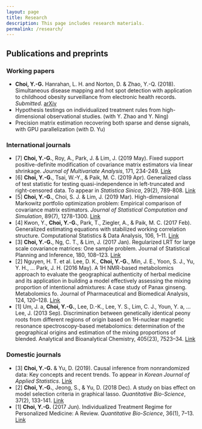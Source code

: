 ```yaml
---
layout: page
title: Research
description: This page includes research materials.
permalink: /research/
---
```


<!-- ## Research interests -->

<!-- Causal inference; machine learning; multivariate analysis; and optimization. -->

## Publications and preprints



### Working papers 

* __Choi, Y.-G.__ Hanrahan, L. H. and Norton, D. & Zhao, Y.-Q. (2018). Simultaneous disease mapping and hot spot detection with application to childhood obesity surveillance from electronic health records. *Submitted*. [arXiv](https://arxiv.org/abs/1804.05430)
* Hypothesis testings on individualized treatment rules from high-dimensional observational studies. (with Y. Zhao and Y. Ning)
* Precision matrix estimation recovering both sparse and dense signals, with GPU parallelization (with D. Yu)


### International journals


* [7] __Choi, Y.-G.__, Roy, A., Park, J. & Lim, J. (2019 May). Fixed support positive-definite modification of covariance matrix estimators via linear shrinkage. 
*Journal of Multivariate Analysis*, 171, 234-249.  [Link](https://doi.org/10.1016/j.jmva.2018.12.002)
* [6] __Choi, Y.-G.__, Tsai, W.-Y., & Paik, M. C. (2019 Apr). Generalized class of test statistic for testing quasi-independence in left-truncated and right-censored data. To appear in *Statistica Sinica*, 29(2), 789-808.  [Link](http://www3.stat.sinica.edu.tw/statistica/J29N2/J29N212/J29N212.html)
* [5] __Choi, Y.-G.__, Choi, S. J. & Lim, J. (2019 Mar). High-dimensional Markowitz portfolio optimization problem: Empirical comparison of covariance matrix estimators. 
*Journal of Statistical Computation and Simulation*, 89(7), 1278-1300. [Link](https://www.tandfonline.com/doi/full/10.1080/00949655.2019.1577855)
* [4] Kwon, Y., __Choi, Y.-G.__, Park, T., Ziegler, A., & Paik, M. C. (2017 Feb). Generalized estimating equations with stabilized working correlation structure. Computational Statistics & Data Analysis, 106, 1–11. [Link](https://doi.org/10.1016/j.csda.2016.08.016)
* [3] __Choi, Y.-G.__, Ng, C. T., & Lim, J. (2017 Jan). Regularized LRT for large scale covariance matrices: One sample problem. Journal of Statistical Planning and Inference, 180, 108–123. [Link](https://doi.org/10.1016/j.jspi.2016.06.006)
* [2] Nguyen, H. T. et al. Lee, D. K., __Choi, Y.-G.__, Min, J. E., Yoon, S. J., Yu, Y. H., … Park, J. H. (2016 May). A 1H NMR-based metabolomics approach to evaluate the geographical authenticity of herbal medicine and its application in building a model effectively assessing the mixing proportion of intentional admixtures: A case study of Panax ginseng. Metabolomics fo. Journal of Pharmaceutical and Biomedical Analysis, 124, 120–128. [Link](https://doi.org/10.1016/j.jpba.2016.02.028)
* [1] Um, J. a, __Choi, Y.-G.__, Lee, D.-K., Lee, Y. S., Lim, C. J., Youn, Y. a, … Lee, J. (2013 Sep). Discrimination between genetically identical peony roots from different regions of origin based on 1H-nuclear magnetic resonance spectroscopy-based metabolomics: determination of the geographical origins and estimation of the mixing proportions of blended. Analytical and Bioanalytical Chemistry, 405(23), 7523–34. [Link](https://doi.org/10.1007/s00216-013-7182-9)


### Domestic journals

* [3] __Choi, Y.-G.__ & Yu, D. (2019). Causal inference from nonrandomized data: Key concepts and recent trends. To appear in *Korean Journal of Applied Statistics*. [Link](https://www.dropbox.com/s/oqqb7qjj8haj9nk/CausalObsData_v3.pdf?dl=0)
* [2] __Choi, Y.-G.__, Jeong, S., & Yu, D. (2018 Dec). A study on bias effect on model selection criteria in graphical lasso. *Quantitative Bio-Science*, 37(2), 133-141. [Link](https://doi.org/10.22283/qbs.2018.37.2.133)
* [1] __Choi, Y.-G.__ (2017 Jun). Individualized Treatment Regime for Personalized Medicine: A Review. *Quantitative Bio-Science*, 36(1), 7–13. [Link](https://doi.org/10.22283/qbs.2017.36.1.7)

